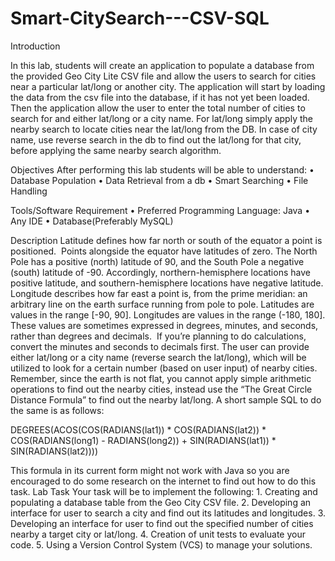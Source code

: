 # Smart-CitySearch---CSV-SQL
Introduction

In this lab, students will create an application to populate a database from the provided Geo City Lite CSV file and allow the users to search for cities near a particular lat/long or another city. The application will start by loading the data from the csv file into the database, if it has not yet been loaded. Then the application allow the user to enter the total number of cities to search for and either lat/long or a city name. For lat/long simply apply the nearby search to locate cities near the lat/long from the DB. In case of city name, use reverse search in the db to find out the lat/long for that city, before applying the same nearby search algorithm. 

Objectives
After performing this lab students will be able to understand:
    • Database Population
    • Data Retrieval from a db
    • Smart Searching
    • File Handling
    
Tools/Software Requirement
    • Preferred Programming Language: Java
    • Any IDE
    • Database(Preferably MySQL)

Description
Latitude defines how far north or south of the equator a point is positioned.  Points alongside the equator have latitudes of zero. The North Pole has a positive (north) latitude of 90, and the South Pole a negative (south) latitude of -90. Accordingly, northern-hemisphere locations have positive latitude, and southern-hemisphere locations have negative latitude. Longitude describes how far east a point is, from the prime meridian: an arbitrary line on the earth surface running from pole to pole.
Latitudes are values in the range [-90, 90]. Longitudes are values in the range (-180, 180]. These values are sometimes expressed in degrees, minutes, and seconds, rather than degrees and decimals.  If you’re planning to do calculations, convert the minutes and seconds to decimals first.
The user can provide either lat/long or a city name (reverse search the lat/long), which will be utilized to look for a certain number (based on user input) of nearby cities. Remember, since the earth is not flat, you cannot apply simple arithmetic operations to find out the nearby cities, instead use the “The Great Circle Distance Formula” to find out the nearby lat/long. A short sample SQL to do the same is as follows: 

DEGREES(ACOS(COS(RADIANS(lat1)) * COS(RADIANS(lat2)) *
             COS(RADIANS(long1) - RADIANS(long2)) +
             SIN(RADIANS(lat1)) * SIN(RADIANS(lat2))))
             
This formula in its current form might not work with Java so you are encouraged to do some research on the internet to find out how to do this task.
Lab Task 
Your task will be to implement the following:
    1. Creating and populating a database table from the Geo City CSV file.
    2. Developing an interface for user to search a city and find out its latitudes and longitudes.
    3. Developing an interface for user to find out the specified number of cities nearby a target city or lat/long.
    4. Creation of unit tests to evaluate your code.
    5. Using a Version Control System (VCS) to manage your solutions.
